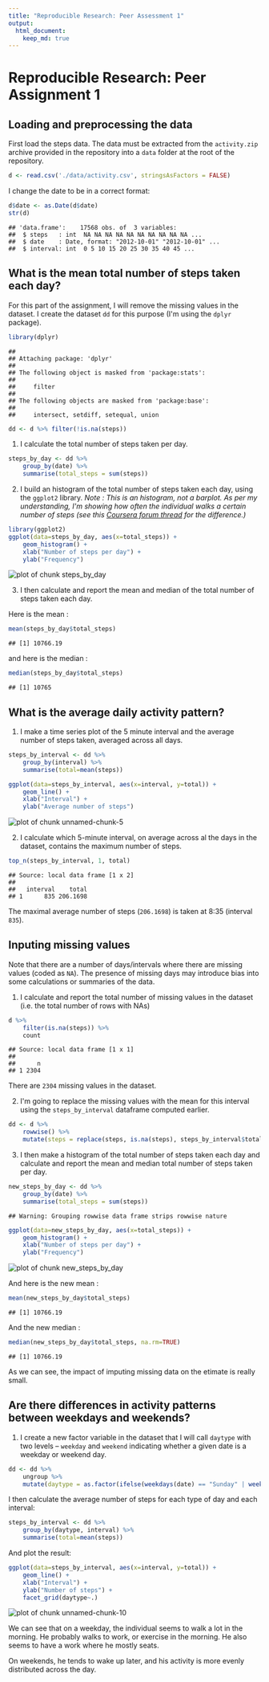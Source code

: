 ```yaml
---
title: "Reproducible Research: Peer Assessment 1"
output:
  html_document:
    keep_md: true
---
```


# Reproducible Research: Peer Assignment 1

## Loading and preprocessing the data

First load the steps data. The data must be extracted from the `activity.zip` archive provided in the repository into a `data` folder at the root of the repository.


```r
d <- read.csv('./data/activity.csv', stringsAsFactors = FALSE)
```

I change the date to be in a correct format:


```r
d$date <- as.Date(d$date)
str(d)
```

```
## 'data.frame':	17568 obs. of  3 variables:
##  $ steps   : int  NA NA NA NA NA NA NA NA NA NA ...
##  $ date    : Date, format: "2012-10-01" "2012-10-01" ...
##  $ interval: int  0 5 10 15 20 25 30 35 40 45 ...
```

## What is the mean total number of steps taken each day?

For this part of the assignment, I will remove the missing values in the dataset. I create the dataset `dd` for this purpose (I'm using the `dplyr` package).


```r
library(dplyr)
```

```
## 
## Attaching package: 'dplyr'
## 
## The following object is masked from 'package:stats':
## 
##     filter
## 
## The following objects are masked from 'package:base':
## 
##     intersect, setdiff, setequal, union
```

```r
dd <- d %>% filter(!is.na(steps))
```

1. I calculate the total number of steps taken per day.


```r
steps_by_day <- dd %>% 
    group_by(date) %>% 
    summarise(total_steps = sum(steps))
```

2. I build an histogram of the total number of steps taken each day, using the `ggplot2` library. *Note : This is an histogram, not a barplot. As per my understanding, I'm showing how often the individual walks a certain number of steps (see this [Coursera forum thread](https://class.coursera.org/repdata-031/forum/thread?thread_id=21) for the difference.)*


```r
library(ggplot2)
ggplot(data=steps_by_day, aes(x=total_steps)) + 
    geom_histogram() +
    xlab("Number of steps per day") +
    ylab("Frequency")
```

![plot of chunk steps_by_day](figure/steps_by_day-1.png) 

3. I then calculate and report the mean and median of the total number of steps taken each day.

Here is the mean :


```r
mean(steps_by_day$total_steps)
```

```
## [1] 10766.19
```

and here is the median :


```r
median(steps_by_day$total_steps)
```

```
## [1] 10765
```

## What is the average daily activity pattern?

1. I make a time series plot of the 5 minute interval and the average number of steps taken, averaged across all days.


```r
steps_by_interval <- dd %>% 
    group_by(interval) %>% 
    summarise(total=mean(steps))
```


```r
ggplot(data=steps_by_interval, aes(x=interval, y=total)) +
    geom_line() +
    xlab("Interval") +
    ylab("Average number of steps")
```

![plot of chunk unnamed-chunk-5](figure/unnamed-chunk-5-1.png) 

2. I calculate which 5-minute interval, on average across al the days in the dataset, contains the maximum number of steps.


```r
top_n(steps_by_interval, 1, total)
```

```
## Source: local data frame [1 x 2]
## 
##   interval    total
## 1      835 206.1698
```

The maximal average number of steps (`206.1698`) is taken at 8:35 (interval `835`).

## Inputing missing values

Note that there are a number of days/intervals where there are missing values (coded as `NA`). The presence of missing days may introduce bias into some calculations or summaries of the data.

1. I calculate and report the total number of missing values in the dataset (i.e. the total number of rows with NAs)


```r
d %>%
    filter(is.na(steps)) %>%
    count
```

```
## Source: local data frame [1 x 1]
## 
##      n
## 1 2304
```

There are `2304` missing values in the dataset.

2. I'm going to replace the missing values with the mean for this interval using the `steps_by_interval` dataframe computed earlier.


```r
dd <- d %>%
    rowwise() %>%
    mutate(steps = replace(steps, is.na(steps), steps_by_interval$total[steps_by_interval$interval == interval]))
```

3. I then make a histogram of the total number of steps taken each day and calculate and report the mean and median total number of steps taken per day. 


```r
new_steps_by_day <- dd %>% 
    group_by(date) %>% 
    summarise(total_steps = sum(steps))
```

```
## Warning: Grouping rowwise data frame strips rowwise nature
```


```r
ggplot(data=new_steps_by_day, aes(x=total_steps)) + 
    geom_histogram() +
    xlab("Number of steps per day") +
    ylab("Frequency")
```

![plot of chunk new_steps_by_day](figure/new_steps_by_day-1.png) 

And here is the new mean :

```r
mean(new_steps_by_day$total_steps)
```

```
## [1] 10766.19
```

And the new median :


```r
median(new_steps_by_day$total_steps, na.rm=TRUE)
```

```
## [1] 10766.19
```

As we can see, the impact of imputing missing data on the etimate is really small.

## Are there differences in activity patterns between weekdays and weekends?

1. I create a new factor variable in the dataset that I will call `daytype` with two levels – `weekday` and `weekend` indicating whether a given date is a weekday or weekend day.


```r
dd <- dd %>%
    ungroup %>%
    mutate(daytype = as.factor(ifelse(weekdays(date) == "Sunday" | weekdays(date) == "Saturday", "weekend", "weekday")))
```

I then calculate the average number of steps for each type of day and each interval:


```r
steps_by_interval <- dd %>% 
    group_by(daytype, interval) %>% 
    summarise(total=mean(steps))
```

And plot the result:


```r
ggplot(data=steps_by_interval, aes(x=interval, y=total)) +
    geom_line() +
    xlab("Interval") +
    ylab("Number of steps") +
    facet_grid(daytype~.)
```

![plot of chunk unnamed-chunk-10](figure/unnamed-chunk-10-1.png) 

We can see that on a weekday, the individual seems to walk a lot in the morning. He probably walks to work, or exercise in the morning. He also seems to have a work where he mostly seats.

On weekends, he tends to wake up later, and his activity is more evenly distributed across the day.

